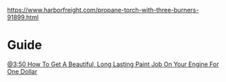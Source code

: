 https://www.harborfreight.com/propane-torch-with-three-burners-91899.html

# Guide
[@3:50 How To Get A Beautiful, Long Lasting Paint Job On Your Engine For One Dollar](https://youtu.be/syyJEaxHEck?t=230)
